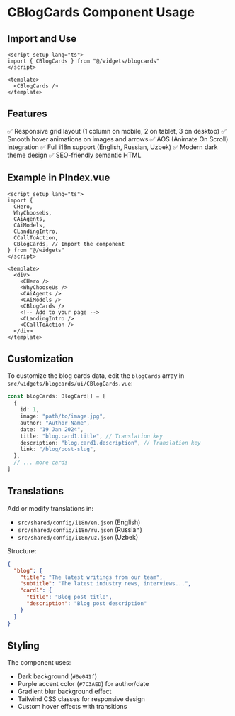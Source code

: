 # CBlogCards Component Usage

## Import and Use

```vue
<script setup lang="ts">
import { CBlogCards } from "@/widgets/blogcards"
</script>

<template>
  <CBlogCards />
</template>
```

## Features

✅ Responsive grid layout (1 column on mobile, 2 on tablet, 3 on desktop)
✅ Smooth hover animations on images and arrows
✅ AOS (Animate On Scroll) integration
✅ Full i18n support (English, Russian, Uzbek)
✅ Modern dark theme design
✅ SEO-friendly semantic HTML

## Example in PIndex.vue

```vue
<script setup lang="ts">
import {
  CHero,
  WhyChooseUs,
  CAiAgents,
  CAiModels,
  CLandingIntro,
  CCallToAction,
  CBlogCards, // Import the component
} from "@/widgets"
</script>

<template>
  <div>
    <CHero />
    <WhyChooseUs />
    <CAiAgents />
    <CAiModels />
    <CBlogCards />
    <!-- Add to your page -->
    <CLandingIntro />
    <CCallToAction />
  </div>
</template>
```

## Customization

To customize the blog cards data, edit the `blogCards` array in `src/widgets/blogcards/ui/CBlogCards.vue`:

```typescript
const blogCards: BlogCard[] = [
  {
    id: 1,
    image: "path/to/image.jpg",
    author: "Author Name",
    date: "19 Jan 2024",
    title: "blog.card1.title", // Translation key
    description: "blog.card1.description", // Translation key
    link: "/blog/post-slug",
  },
  // ... more cards
]
```

## Translations

Add or modify translations in:

- `src/shared/config/i18n/en.json` (English)
- `src/shared/config/i18n/ru.json` (Russian)
- `src/shared/config/i18n/uz.json` (Uzbek)

Structure:

```json
{
  "blog": {
    "title": "The latest writings from our team",
    "subtitle": "The latest industry news, interviews...",
    "card1": {
      "title": "Blog post title",
      "description": "Blog post description"
    }
  }
}
```

## Styling

The component uses:

- Dark background (`#0e041f`)
- Purple accent color (`#7C3AED`) for author/date
- Gradient blur background effect
- Tailwind CSS classes for responsive design
- Custom hover effects with transitions
